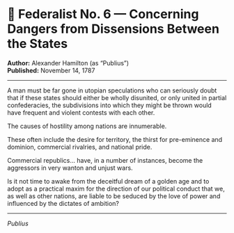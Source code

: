 
# 📜 Federalist No. 6 — Concerning Dangers from Dissensions Between the States

**Author:** Alexander Hamilton (as “Publius”)  
**Published:** November 14, 1787

---

A man must be far gone in utopian speculations who can seriously doubt that if these states should either be wholly disunited, or only united in partial confederacies, the subdivisions into which they might be thrown would have frequent and violent contests with each other.

The causes of hostility among nations are innumerable.

These often include the desire for territory, the thirst for pre-eminence and dominion, commercial rivalries, and national pride.

Commercial republics... have, in a number of instances, become the aggressors in very wanton and unjust wars.

Is it not time to awake from the deceitful dream of a golden age and to adopt as a practical maxim for the direction of our political conduct that we, as well as other nations, are liable to be seduced by the love of power and influenced by the dictates of ambition?

---

*Publius*
